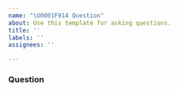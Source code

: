 ```yaml
---
name: "\U0001F914 Question"
about: Use this template for asking questions.
title: ''
labels: ''
assignees: ''

---
```


### Question
<!--- A clear and concise description of the question. --->
